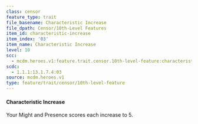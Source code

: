 ```yaml
---
class: censor
feature_type: trait
file_basename: Characteristic Increase
file_dpath: Censor/10th-Level Features
item_id: characteristic-increase
item_index: '03'
item_name: Characteristic Increase
level: 10
scc:
  - mcdm.heroes.v1:feature.trait.censor.10th-level-feature:characteristic-increase
scdc:
  - 1.1.1:13.1.7.4:03
source: mcdm.heroes.v1
type: feature/trait/censor/10th-level-feature
---
```


#### Characteristic Increase

Your Might and Presence scores each increase to 5.
